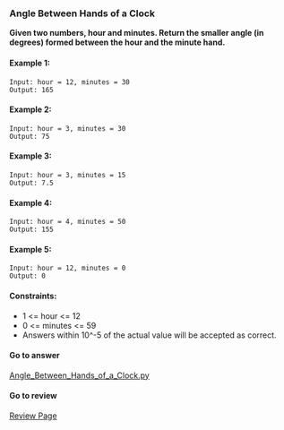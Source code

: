 ### Angle Between Hands of a Clock

**Given two numbers, hour and minutes. Return the smaller angle (in degrees) formed between the hour and the minute hand.**

#### Example 1:

```
Input: hour = 12, minutes = 30
Output: 165
```

#### Example 2:

```
Input: hour = 3, minutes = 30
Output: 75
```

#### Example 3:

```
Input: hour = 3, minutes = 15
Output: 7.5
```

#### Example 4:

```
Input: hour = 4, minutes = 50
Output: 155
```

#### Example 5:

```
Input: hour = 12, minutes = 0
Output: 0
``` 

#### Constraints:

* 1 <= hour <= 12
* 0 <= minutes <= 59
* Answers within 10^-5 of the actual value will be accepted as correct.

####  Go to answer

[Angle_Between_Hands_of_a_Clock.py](https://github.com/Kelv1nYu/LeetCode_Practices/blob/master/Code/Angle_Between_Hands_of_a_Clock.py)

#### Go to review

[Review Page](https://github.com/Kelv1nYu/LeetCode_Practices/blob/master/Review/Angle_Between_Hands_of_a_Clock.md)
